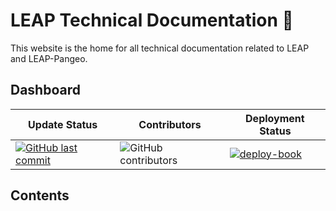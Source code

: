 # LEAP Technical Documentation 🧠

This website is the home for all technical documentation related to LEAP and LEAP-Pangeo.

## Dashboard

| Update Status | Contributors | Deployment Status |
| -- | -- | -- |
| [![GitHub last commit](https://img.shields.io/github/last-commit/leap-stc/leap-stc.github.io?style=flat-square)](https://github.com/leap-stc/leap-stc.github.io) | ![GitHub contributors](https://img.shields.io/github/contributors/leap-stc/leap-stc.github.io?style=flat-square)  | [![deploy-book](https://github.com/leap-stc/leap-stc.github.io/actions/workflows/deploy.yml/badge.svg)](https://github.com/leap-stc/leap-stc.github.io/actions/workflows/deploy.yml) |


## Contents

```{tableofcontents}
```
